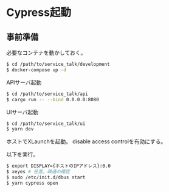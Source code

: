 # Cypress起動

## 事前準備

必要なコンテナを動かしておく。

```sh
$ cd /path/to/service_talk/development
$ docker-compose up -d
```

APIサーバ起動

```sh
$ cd /path/to/service_talk/api
$ cargo run -- --bind 0.0.0.0:8080
```

UIサーバ起動

```sh
$ cd /path/to/service_talk/ui
$ yarn dev
```

ホストでXLaunchを起動。
disable access controlを有効にする。

以下を実行。

```sh
$ export DISPLAY={ホストのIPアドレス}:0.0
$ xeyes # 任意。疎通の確認
$ sudo /etc/init.d/dbus start
$ yarn cypress open
```